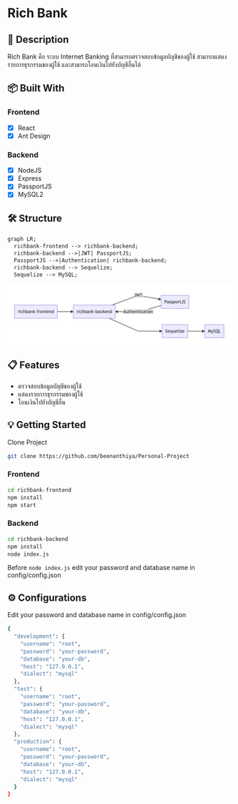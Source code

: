 # Rich Bank

## 📘 Description

Rich Bank คือ ระบบ Internet Banking ที่สามารถตรวจสอบข้อมูลบัญชีของผู้ใช้ สามารถแสดงรายการธุรกรรมของผู้ใช้ และสามารถโอนเงินไปยังบัญชีอื่นได้

## 📦 Built With

### Frontend

- [x] React
- [x] Ant Design

### Backend

- [x] NodeJS
- [x] Express
- [x] PassportJS
- [x] MySQL2

## 🛠 Structure

```mermaid
graph LR;
  richbank-frontend --> richbank-backend;
  richbank-backend -->|JWT| PassportJS;
  PassportJS -->|Authentication| richbank-backend;
  richbank-backend --> Sequelize;
  Sequelize --> MySQL;
```

![mermaid](./Image/mermaid.png)

## 📋 Features

- ตรวจสอบข้อมูลบัญชีของผู้ใช้
- แสดงรายการธุรกรรมของผู้ใช้
- โอนเงินไปยังบัญชีอื่น

## 💡 Getting Started

Clone Project

```bash
git clone https://github.com/beenanthiya/Personal-Project
```

### Frontend

```bash
cd richbank-frontend
npm install
npm start
```

### Backend

```bash
cd richbank-backend
npm install
node index.js
```

Before `node index.js` edit your password and database name in config/config.json

## ⚙️ Configurations

Edit your password and database name in config/config.json

```bash
{
  "development": {
    "username": "root",
    "password": "your-password",
    "database": "your-db",
    "host": "127.0.0.1",
    "dialect": "mysql"
  },
  "test": {
    "username": "root",
    "password": "your-password",
    "database": "your-db",
    "host": "127.0.0.1",
    "dialect": "mysql"
  },
  "production": {
    "username": "root",
    "password": "your-password",
    "database": "your-db",
    "host": "127.0.0.1",
    "dialect": "mysql"
  }
}
```
